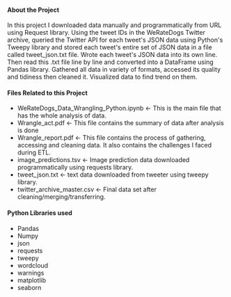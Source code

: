 
#### About the Project

In this project I downloaded data manually and programmatically from URL using Request library. Using the tweet IDs in the WeRateDogs Twitter archive, queried the Twitter API for each tweet's JSON data using Python's Tweepy library and stored each tweet's entire set of JSON data in a file called tweet_json.txt file. Wrote each tweet's JSON data into its own line. Then read this .txt file line by line and converted into a DataFrame using Pandas library. Gathered all data in variety of formats, accessed its quality and tidiness then cleaned it. Visualized data to find trend on them.

#### Files Related to this Project 
- WeRateDogs_Data_Wrangling_Python.ipynb <- This is the main file that has the whole analysis of data.
- Wrangle_act.pdf <- This file contains the summary of data after analysis is done
- Wrangle_report.pdf <- This file contains the process of gathering, accessing and cleaning data. It also contains the challenges I faced during ETL.
- image_predictions.tsv <- Image prediction data downloaded programmatically using requests library.
- tweet_json.txt <- text data downloaded from tweeter using tweepy library.
- twitter_archive_master.csv <- Final data set after cleaning/merging/transferring. 

#### Python Libraries used
- Pandas
- Numpy
- json
- requests
- tweepy
- wordcloud
- warnings
- matplotlib
- seaborn
